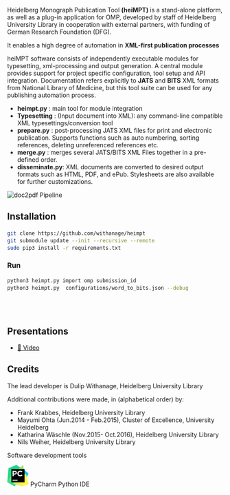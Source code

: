 

Heidelberg Monograph Publication Tool **(heiMPT)** is a stand-alone platform, as well as a plug-in application for OMP, developed by staff of Heidelberg University Library in cooperation with external partners, with  funding of  German Research Foundation (DFG). 

It enables a high degree of automation in **XML-first publication processes**

heiMPT software consists of independently executable modules for typesetting, xml-processing and output generation.
A  central module provides support for project specific configuration, tool setup and API integration.
Documentation refers explicitly to **JATS** and **BITS** XML formats from National Library of Medicine, but this tool suite can be used for any publishing automation process.
 


* **heimpt.py**     : main tool for module integration 
* **Typesetting**   : (Input document into XML): any command-line compatible XML typesettings/conversion tool  
* **prepare.py**    : post-processing JATS XML files for print and electronic publication. Supports functions such as auto numbering, sorting references, deleting unreferenced references etc.
* **merge.py**      : merges  several JATS/BITS XML Files together in a pre-defined order. 
* **disseminate.py**: XML documents are converted to desired output formats such as HTML, PDF, and ePub. Stylesheets are also available for further customizations.



![doc2pdf Pipeline](https://raw.githubusercontent.com/withanage/heimpt/master/images/mpt.png)


## Installation

```bash
git clone https://github.com/withanage/heimpt
git submodule update --init --recursive --remote
sudo pip3 install -r requirements.txt 

```

### Run
```bash
python3 heimpt.py import omp submission_id
python3 heimpt.py  configurations/word_to_bits.json --debug


 
``` 

## Presentations
* [:movie_camera: Video](https://www.youtube.com/watch?v=yOH1DS2EUck)

 


## Credits

The lead developer is Dulip Withanage, Heidelberg University Library

Additional contributions were made, in (alphabetical order) by:

* Frank Krabbes, Heidelberg  University Library 
* Mayumi Ohta (Jun.2014 - Feb.2015), Cluster of Excellence, University Heidelberg
* Katharina Wäschle (Nov.2015- Oct.2016), Heidelberg University Library 
* Nils Weiher, Heidelberg University Library

Software development tools

  [![](https://raw.githubusercontent.com/withanage/heimpt/master/images/pycharm_logo.png)]( https://www.jetbrains.com/pycharm/) PyCharm Python IDE

